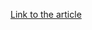 [Link to the article](https://www.mcafee.com/blogs/other-blogs/mcafee-labs/the-darkgate-menace-leveraging-autohotkey-attempt-to-evade-smartscreen/)
